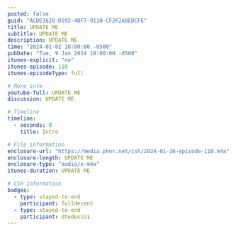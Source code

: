 ```yaml
---
posted: false
guid: "ACDE1628-D592-4BF7-9110-CF2F2A8EDCFE"
title: UPDATE ME
subtitle: UPDATE ME
description: UPDATE ME 
time: "2024-01-02 18:00:00 -0500"
pubDate: "Tue, 9 Jan 2024 18:00:00 -0500"
itunes-explicit: "no"
itunes-episode: 110
itunes-episodeType: full

# More info
youtube-full: UPDATE ME
discussion: UPDATE ME

# Timeline
timeline:
  - seconds: 0
    title: Intro

# File information
enclosure-url: "https://media.phor.net/csh/2024-01-16-episode-110.m4a"
enclosure-length: UPDATE ME
enclosure-type: "audio/x-m4a"
itunes-duration: UPDATE ME

# CSH information
badges:
  - type: stayed-to-end
    participant: fulldecent
  - type: stayed-to-end
    participant: dtedesco1
---
```

